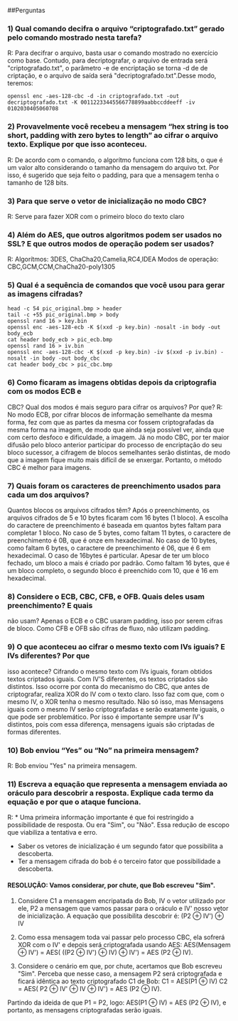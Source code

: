 ##Perguntas
### 1) Qual comando decifra o arquivo “criptografado.txt” gerado pelo comando mostrado nesta tarefa?
R: Para decifrar o arquivo, basta usar o comando mostrado no exercício como base. Contudo, para decriptografar, o arquivo de entrada será "criptografado.txt", o parâmetro -e de encriptação se torna -d de de criptação, e o arquivo de saída será "decriptografado.txt".Desse modo, teremos:
```
openssl enc -aes-128-cbc -d -in criptografado.txt -out decriptografado.txt -K 00112233445566778899aabbccddeeff -iv 0102030405060708
```

### 2) Provavelmente você recebeu a mensagem “hex string is too short, padding with zero bytes to length” ao cifrar o arquivo texto. Explique por que isso aconteceu.
R: De acordo com o comando, o algorítmo funciona com 128 bits, o que é um valor alto considerando o tamanho da mensagem do arquivo txt. Por isso, é sugerido que seja feito o padding, para que a mensagem tenha o tamanho de 128 bits.


### 3) Para que serve o vetor de inicialização no modo CBC?
R: Serve para fazer XOR com o primeiro bloco do texto claro

### 4) Além do AES, que outros algoritmos podem ser usados no SSL? E que outros modos de operação podem ser usados?
R: Algorítmos: 3DES, ChaCha20,Camelia,RC4,IDEA 
Modos de operação: CBC,GCM,CCM,ChaCha20-poly1305

### 5) Qual é a sequência de comandos que você usou para gerar as imagens cifradas?
```
head -c 54 pic_original.bmp > header
tail -c +55 pic_original.bmp > body
openssl rand 16 > key.bin
openssl enc -aes-128-ecb -K $(xxd -p key.bin) -nosalt -in body -out body_ecb
cat header body_ecb > pic_ecb.bmp
openssl rand 16 > iv.bin
openssl enc -aes-128-cbc -K $(xxd -p key.bin) -iv $(xxd -p iv.bin) -nosalt -in body -out body_cbc
cat header body_cbc > pic_cbc.bmp
```

### 6) Como ficaram as imagens obtidas depois da criptografia com os modos ECB e
CBC? Qual dos modos é mais seguro para cifrar os arquivos? Por que?
R: No modo ECB, por cifrar blocos de informação semelhante da mesma forma, fez com que as partes da mesma cor fossem criptografadas da mesma forma na imagem, de modo que ainda seja possível ver, ainda que com certo desfoco e dificuldade, a imagem.
Já no modo CBC, por ter maior difusão pelo bloco anterior participar do processo de encriptação do seu bloco sucessor, a cifragem de blocos semelhantes serão distintas, de modo que a imagem fique muito mais difícil de se enxergar. Portanto, o método CBC é melhor para imagens.


### 7) Quais foram os caracteres de preenchimento usados para cada um dos arquivos?
Quantos blocos os arquivos cifrados têm?
Após o preenchimento, os arquivos cifrados de 5 e 10 bytes ficaram com 16 bytes (1 bloco). A escolha do caractere de preenchimento é baseada em quantos bytes faltam para completar 1 bloco. No caso de 5 bytes, como faltam 11 bytes, o caractere de preenchimento é 0B, que é onze em hexadecimal. No caso de 10 bytes, como faltam 6 bytes, o caractere de preenchimento é 06, que é 6 em hexadecimal.
O caso de 16bytes é particular. Apesar de ter um bloco fechado, um bloco a mais é criado por padrão. Como faltam 16 bytes, que é um bloco completo, o segundo bloco é preenchido com 10, que é 16 em hexadecimal.

### 8) Considere o ECB, CBC, CFB, e OFB. Quais deles usam preenchimento? E quais
não usam?
Apenas o ECB e o CBC usaram padding, isso por serem cifras de bloco. Como CFB e OFB são cifras de fluxo, não utilizam padding.

### 9) O que aconteceu ao cifrar o mesmo texto com IVs iguais? E IVs diferentes? Por que
isso acontece?
Cifrando o mesmo texto com IVs iguais, foram obtidos textos criptados iguais. Com IV'S diferentes, os textos criptados são distintos. Isso ocorre por conta do mecanismo do CBC, que antes de criptografar, realiza XOR do IV com o texto claro. Isso faz com que, com o mesmo IV, o XOR tenha o mesmo resultado. Não só isso, mas Mensagens iguais com o mesmo IV serão criptografadas e serão exatamente iguais, o que pode ser problemático. Por isso é importante sempre usar IV's distintos, pois com essa diferença, mensagens iguais são criptadas de formas diferentes.

### 10) Bob enviou “Yes” ou “No” na primeira mensagem?
R: Bob enviou "Yes" na primeira mensagem.

### 11) Escreva a equação que representa a mensagem enviada ao oráculo para descobrir a resposta. Explique cada termo da equação e por que o ataque funciona.
R: * Uma primeira informação importante é que foi restringido a possibilidade de resposta. Ou era "Sim", ou "Não". Essa redução de escopo que viabiliza a tentativa e erro.
  * Saber os vetores de inicialização é um segundo fator que possibilita a descoberta.
  * Ter a mensagem cifrada do bob é o terceiro fator que possibilidade a descoberta.

#### RESOLUÇÃO: Vamos considerar, por chute, que Bob escreveu "Sim". 
1) Considere C1 a mensagem encripatada do Bob, IV o vetor utilizado por ele, P2 a mensagem que vamos passar para o oráculo e IV' nosso vetor de inicialização. A equação que possibilita descobrir é:
(P2 ⊕ IV') ⊕ IV

2)  Como essa mensagem toda vai passar pelo processo CBC, ela sofrerá XOR com o IV' e depois será criptografada usando AES:
AES(Mensagem ⊕ IV') = AES( ((P2 ⊕ IV') ⊕ IV) ⊕ IV') = AES (P2 ⊕ IV).

3) Considere o cenário em que, por chute, acertamos que Bob escreveu "Sim". Perceba que nesse caso, a mensagem P2 será criptografada e ficará idêntica ao texto criptografado C1 de Bob:
C1 = AES(P1 ⊕ IV)
C2 = AES( P2 ⊕ IV' ⊕ IV ⊕ IV') = AES (P2 ⊕ IV). 

Partindo da ideida de que P1 = P2, logo:
AES(P1 ⊕ IV) = AES (P2 ⊕ IV), e portanto, as mensagens criptografadas serão iguais.


